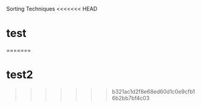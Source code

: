 Sorting Techniques
<<<<<<< HEAD
# test
=======
# test2
>>>>>>> b321ac1d2f8e68ed60d1c0e9cfb16b2bb7bf4c03
